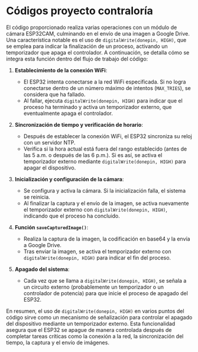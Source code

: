 # Códigos proyecto contraloría

El código proporcionado realiza varias operaciones con un módulo de cámara ESP32CAM, culminando en el envío de una imagen a Google Drive. Una característica notable es el uso de `digitalWrite(donepin, HIGH)`, que se emplea para indicar la finalización de un proceso, activando un temporizador que apaga el controlador. A continuación, se detalla cómo se integra esta función dentro del flujo de trabajo del código:

1. **Establecimiento de la conexión WiFi**:
   - El ESP32 intenta conectarse a la red WiFi especificada. Si no logra conectarse dentro de un número máximo de intentos (`MAX_TRIES`), se considera que ha fallado.
   - Al fallar, ejecuta `digitalWrite(donepin, HIGH)` para indicar que el proceso ha terminado y activa un temporizador externo, que eventualmente apaga el controlador.

2. **Sincronización de tiempo y verificación de horario**:
   - Después de establecer la conexión WiFi, el ESP32 sincroniza su reloj con un servidor NTP.
   - Verifica si la hora actual está fuera del rango establecido (antes de las 5 a.m. o después de las 6 p.m.). Si es así, se activa el temporizador externo mediante `digitalWrite(donepin, HIGH)` para apagar el dispositivo.

3. **Inicialización y configuración de la cámara**:
   - Se configura y activa la cámara. Si la inicialización falla, el sistema se reinicia.
   - Al finalizar la captura y el envío de la imagen, se activa nuevamente el temporizador externo con `digitalWrite(donepin, HIGH)`, indicando que el proceso ha concluido.

4. **Función `saveCapturedImage()`**:
   - Realiza la captura de la imagen, la codificación en base64 y la envía a Google Drive.
   - Tras enviar la imagen, se activa el temporizador externo con `digitalWrite(donepin, HIGH)` para indicar el fin del proceso.

5. **Apagado del sistema**:
   - Cada vez que se llama a `digitalWrite(donepin, HIGH)`, se señala a un circuito externo (probablemente un temporizador o un controlador de potencia) para que inicie el proceso de apagado del ESP32.

En resumen, el uso de `digitalWrite(donepin, HIGH)` en varios puntos del código sirve como un mecanismo de señalización para controlar el apagado del dispositivo mediante un temporizador externo. Esta funcionalidad asegura que el ESP32 se apague de manera controlada después de completar tareas críticas como la conexión a la red, la sincronización del tiempo, la captura y el envío de imágenes.
